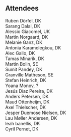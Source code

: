 ## Attendees
  
Ruben Dörfel, DK  
Sarang Dalal, DK  
Alessio Giacomel, UK  
Martin Norgaard, DK  
Melanie Ganz, DK  
Antonia Karamolegkou, DK  
Alec Gallo, DK  
Tamas Minarik, DK  
Martin Bolin, SE  
Sumit Pandey, DK  
Granville Matheson, SE  
Stefan Heinrich, DK  
Yoana Monov, ?  
Jesús Díaz Pereira, DK  
Anders Petersen, DK  
Maud Ottenheijm, DK  
Axel Thielscher, DK  
Jesper Duemose Nielsen, DK  
Lau Møller Andersen, DK  
leah banellis, DK  
Cyril Pernet, DK  

